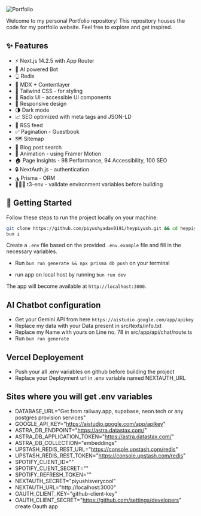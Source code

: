![Portfolio](https://i.ibb.co/qmqwYqN/main.png)

Welcome to my personal Portfolio repository! This repository houses the code for my portfolio website. Feel free to explore and get inspired.

## ✨ Features

- ⚡️ Next.js 14.2.5 with App Router
- 🤖 AI powered Bot
- 👆 Redis
- 📝 MDX + Contentlayer
- 🎨 Tailwind CSS - for styling
- 🌈 Radix UI - accessible UI components
- 📱 Responsive design
- 🌗 Dark mode
- 📈 SEO optimized with meta tags and JSON-LD
- 📰 RSS feed
- ✅ Pagination - Guestbook
- 🗺 Sitemap
- 🔎 Blog post search
- 🎨 Animation - using Framer Motion
- 🏠 Page Insights - 98 Performance, 94 Accessibility, 100 SEO
- 🔒 NextAuth.js - authentication
- ◮ Prisma - ORM
- 👷🏻‍♂️ t3-env - validate environment variables before building

## 👋 Getting Started

Follow these steps to run the project locally on your machine:

```bash
git clone https://github.com/piyushyadav0191/heypiyush.git && cd heypiyush
bun i 
```

Create a `.env` file based on the provided `.env.example` file and fill in the necessary variables.


- Run `bun run generate && npx prisma db push` on your terminal

- run app on local host by running `bun run dev`

The app will become available at `http://localhost:3000`.

## AI Chatbot configuration
- Get your Gemini API from here `https://aistudio.google.com/app/apikey`
- Replace my data with your Data present in src/texts/info.txt
- Replace my Name with yours on Line no. 78 in src/app/api/chat/route.ts
- Run `bun run generate`

## Vercel Deployement
- Push your all .env variables on github before building the project
- Replace your Deployment url in .env variable named NEXTAUTH_URL

## Sites where you will get .env variables
- DATABASE_URL="Get from railway.app, supabase, neon.tech or any postgres provision services"
- GOOGLE_API_KEY="https://aistudio.google.com/app/apikey"
- ASTRA_DB_ENDPOINT="https://astra.datastax.com/"
- ASTRA_DB_APPLICATION_TOKEN="https://astra.datastax.com/"
- ASTRA_DB_COLLECTION="embeddings" 
- UPSTASH_REDIS_REST_URL="https://console.upstash.com/redis"
- UPSTASH_REDIS_REST_TOKEN="https://console.upstash.com/redis"
- SPOTIFY_CLIENT_ID=""
- SPOTIFY_CLIENT_SECRET=""
- SPOTIFY_REFRESH_TOKEN=""
- NEXTAUTH_SECRET="piyushisverycool"
- NEXTAUTH_URL="http://localhost:3000"
- OAUTH_CLIENT_KEY="github-client-key"
- OAUTH_CLIENT_SECRET="https://github.com/settings/developers" create Oauth app 
